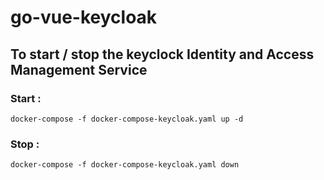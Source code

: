 # go-vue-keycloak

## To start / stop the keyclock Identity and Access Management Service

### Start :
```
docker-compose -f docker-compose-keycloak.yaml up -d
```

### Stop :
```
docker-compose -f docker-compose-keycloak.yaml down
```